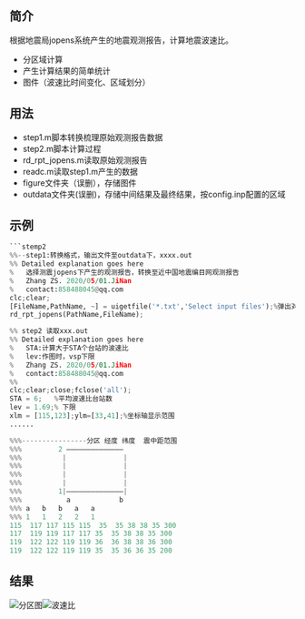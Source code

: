 ﻿## 简介
根据地震局jopens系统产生的地震观测报告，计算地震波速比。
- 分区域计算
- 产生计算结果的简单统计
- 图件（波速比时间变化、区域划分）
## 用法
- step1.m脚本转换梳理原始观测报告数据
- step2.m脚本计算过程
- rd_rpt_jopens.m读取原始观测报告
- readc.m读取step1.m产生的数据
- figure文件夹（误删），存储图件
- outdata文件夹(误删)，存储中间结果及最终结果，按config.inp配置的区域
## 示例

```python
```stemp2
%%--step1:转换格式，输出文件至outdata下，xxxx.out
%% Detailed explanation goes here
%   选择测震jopens下产生的观测报告，转换至近中国地震编目网观测报告
%   Zhang ZS. 2020/05/01.JiNan
%   contact:858488045@qq.com
clc;clear;
[FileName,PathName, ~] = uigetfile('*.txt','Select input files');%弹出对话框
rd_rpt_jopens(PathName,FileName);
```
```python
%% step2 读取xxx.out
%% Detailed explanation goes here
%   STA:计算大于STA个台站的波速比
%   lev:作图时，vsp下限
%   Zhang ZS. 2020/05/01.JiNan
%   contact:858488045@qq.com
%%
clc;clear;close;fclose('all');
STA = 6;   %平均波速比台站数
lev = 1.69;% 下限
xlm = [115,123];ylm=[33,41];%坐标轴显示范围
......
```

```python
%%%----------------分区 经度 纬度  震中距范围
%%%         2 —————————————— 
%%%          |              |
%%%          |              |
%%%          |              |
%%%          |              |
%%%         1|——————————————|
%%%           a            b
%%% a   b   b   a   a
%%% 1   1   2   2   1
115  117 117 115 115  35  35 38 38 35 300
117  119 119 117 117 35  35 38 38 35 300
119  122 122 119 119 36  36 38 38 36 300
119  122 122 119 119 35  35 36 36 35 200
```

## 结果
![分区图](https://img-blog.csdnimg.cn/20200501110538997.png?x-oss-process=image/watermark,type_ZmFuZ3poZW5naGVpdGk,shadow_10,text_aHR0cHM6Ly9ibG9nLmNzZG4ubmV0L3dlaXhpbl80Mzk0ODY0NA==,size_16,color_FFFFFF,t_70)![波速比](https://img-blog.csdnimg.cn/20200501110605128.png?x-oss-process=image/watermark,type_ZmFuZ3poZW5naGVpdGk,shadow_10,text_aHR0cHM6Ly9ibG9nLmNzZG4ubmV0L3dlaXhpbl80Mzk0ODY0NA==,size_16,color_FFFFFF,t_70)

